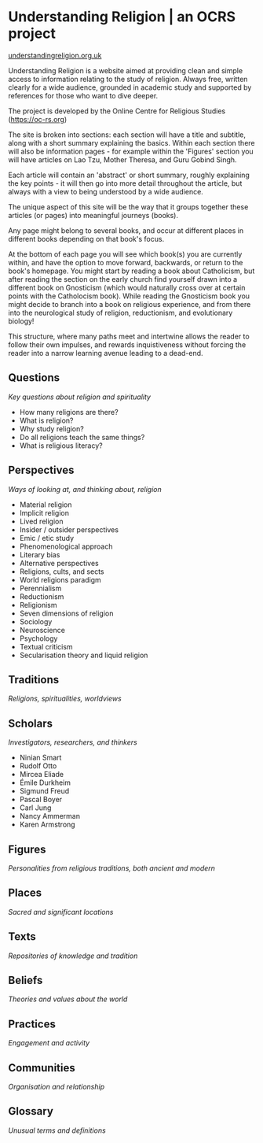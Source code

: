 # Understanding Religion | an OCRS project
[understandingreligion.org.uk](https://www.understandingreligion.org.uk)

Understanding Religion is a website aimed at providing clean and simple access to information relating to the study of religion. Always free, written clearly for a wide audience, grounded in academic study and supported by references for those who want to dive deeper.

The project is developed by the Online Centre for Religious Studies (https://oc-rs.org)

The site is broken into sections: each section will have a title and subtitle, along with a short summary explaining the basics. Within each section there will also be information pages - for example within the 'Figures' section you will have articles on Lao Tzu, Mother Theresa, and Guru Gobind Singh.

Each article will contain an 'abstract' or short summary, roughly explaining the key points - it will then go into more detail throughout the article, but always with a view to being understood by a wide audience.

The unique aspect of this site will be the way that it groups together these articles (or pages) into meaningful journeys (books).

Any page might belong to several books, and occur at different places in different books depending on that book's focus.

At the bottom of each page you will see which book(s) you are currently within, and have the option to move forward, backwards, or return to the book's homepage. You might start by reading a book about Catholicism, but after reading the section on the early church find yourself drawn into a different book on Gnosticism (which would naturally cross over at certain points with the Catholocism book). While reading the Gnosticism book you might decide to branch into a book on religious experience, and from there into the neurological study of religion, reductionism, and evolutionary biology!

This structure, where many paths meet and intertwine allows the reader to follow their own impulses, and rewards inquistiveness without forcing the reader into a narrow learning avenue leading to a dead-end.

## Questions
*Key questions about religion and spirituality*

* How many religions are there?
* What is religion?
* Why study religion?
* Do all religions teach the same things?
* What is religious literacy?

## Perspectives
*Ways of looking at, and thinking about, religion*

* Material religion
* Implicit religion
* Lived religion
* Insider / outsider perspectives
* Emic / etic study
* Phenomenological approach
* Literary bias
* Alternative perspectives
* Religions, cults, and sects
* World religions paradigm
* Perennialism
* Reductionism
* Religionism
* Seven dimensions of religion
* Sociology
* Neuroscience
* Psychology
* Textual criticism
* Secularisation theory and liquid religion

## Traditions
*Religions, spiritualities, worldviews*

## Scholars
*Investigators, researchers, and thinkers*

* Ninian Smart
* Rudolf Otto
* Mircea Eliade
* Émile Durkheim
* Sigmund Freud
* Pascal Boyer
* Carl Jung
* Nancy Ammerman
* Karen Armstrong

## Figures
*Personalities from religious traditions, both ancient and modern*

## Places
*Sacred and significant locations*

## Texts
*Repositories of knowledge and tradition*

## Beliefs
*Theories and values about the world*

## Practices
*Engagement and activity*

## Communities
*Organisation and relationship*

## Glossary
*Unusual terms and definitions*
